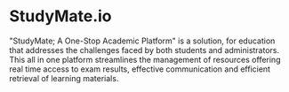 # StudyMate.io
"StudyMate; A One-Stop Academic Platform" is a solution, for education that addresses the challenges  faced by both students and administrators. This all in one platform streamlines the management of resources  offering real time access to exam results, effective communication and efficient retrieval of learning materials.
